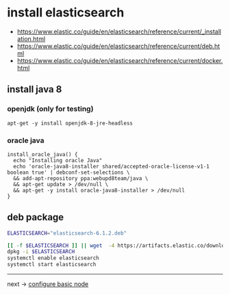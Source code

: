 # install elasticsearch

 * https://www.elastic.co/guide/en/elasticsearch/reference/current/_installation.html
 * https://www.elastic.co/guide/en/elasticsearch/reference/current/deb.html
 * https://www.elastic.co/guide/en/elasticsearch/reference/current/docker.html

## install java 8

### openjdk (only for testing)
```
apt-get -y install openjdk-8-jre-headless
```

### oracle java
```
install_oracle_java() {
  echo "Installing oracle Java"
  echo 'oracle-java8-installer shared/accepted-oracle-license-v1-1 boolean true' | debconf-set-selections \
  && add-apt-repository ppa:webupd8team/java \
  && apt-get update > /dev/null \
  && apt-get -y install oracle-java8-installer > /dev/null
}
```

## deb package
```bash
ELASTICSEARCH="elasticsearch-6.1.2.deb"

[[ -f $ELASTICSEARCH ]] || wget  -4 https://artifacts.elastic.co/downloads/elasticsearch/$ELASTICSEARCH
dpkg -i $ELASTICSEARCH
systemctl enable elasticsearch
systemctl start elasticsearch
```

----
next -> [configure basic node](elastic.config.basic.md)
